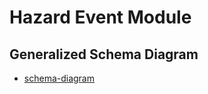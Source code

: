 # Hazard Event Module

## Generalized Schema Diagram
* [schema-diagram](hazard-event-module-overview.PNG)
